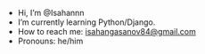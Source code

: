 -  Hi, I’m @Isahannn
-  I’m currently learning Python/Django.
-  How to reach me: isahangasanov84@gmail.com
-  Pronouns: he/him

<!---
Isahannn/Isahannn is a ✨ special ✨ repository because its `README.md` (this file) appears on your GitHub profile.
You can click the Preview link to take a look at your changes.
--->
